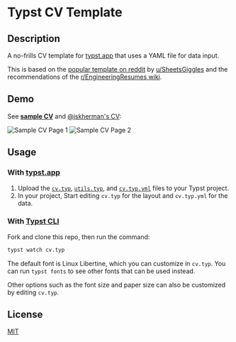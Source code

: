 # Typst CV Template

## Description

A no-frills CV template for [typst.app](https://typst.app) that uses a YAML file for data input.

This is based on the [popular template on reddit](https://web.archive.org/https://old.reddit.com/r/jobs/comments/7y8k6p/im_an_exrecruiter_for_some_of_the_top_companies/) by [u/SheetsGiggles](https://web.archive.org/https://old.reddit.com/user/SheetsGiggles) and the recommendations of the [r/EngineeringResumes wiki](https://web.archive.org/https://old.reddit.com/r/EngineeringResumes/comments/m2cc65/new_and_improved_wiki).

## Demo

See [**sample CV**](cv.pdf) and [@jskherman's CV](https://go.jskherman.com/cv):

![Sample CV Page 1](https://github.com/jskherman/cv.typ/assets/68434444/ff35d521-d48e-4c32-a6fe-d19ae390512c)
![Sample CV Page 2](https://github.com/jskherman/cv.typ/assets/68434444/76840b60-4224-495d-a637-30b8ddfa91c3)



## Usage

### With [typst.app](https://typst.app)

1. Upload the [`cv.typ`](cv.typ), [`utils.typ`](utils.typ), and [`cv.typ.yml`](cv.typ.yml) files to your Typst project.
2. In your project, Start editing `cv.typ` for the layout and `cv.typ.yml` for the data.

### With [Typst CLI](https://github.com/typst/typst)

Fork and clone this repo, then run the command:
```bash
typst watch cv.typ
```

The default font is Linux Libertine, which you can customize in `cv.typ`. You can run `typst fonts` to see other fonts that can be used instead.

Other options such as the font size and paper size can also be customized by editing `cv.typ`.

## License

[MIT](LICENSE)
